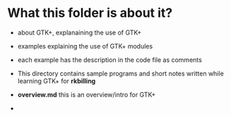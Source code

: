 # What this folder is about it?
* about GTK+, explanaining the use of GTK+
* examples explaining the use of GTK+ modules
* each example has the description in the code file as comments

* This directory contains sample programs and short notes written while learning GTK+ for **rkbilling**

* **overview.md** this is an overview/intro for GTK+ 
*
